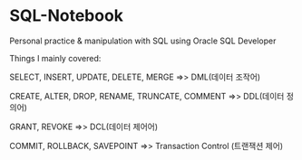 # SQL-Notebook

Personal practice & manipulation with SQL using Oracle SQL Developer

Things I mainly covered:

SELECT, INSERT, UPDATE, DELETE, MERGE  =>>  DML(데이터 조작어)

CREATE, ALTER, DROP, RENAME, TRUNCATE, COMMENT =>> DDL(데이터 정의어)

GRANT, REVOKE   =>> DCL(데이터 제어어)

COMMIT, ROLLBACK, SAVEPOINT  =>> Transaction Control (트랜잭션 제어)

